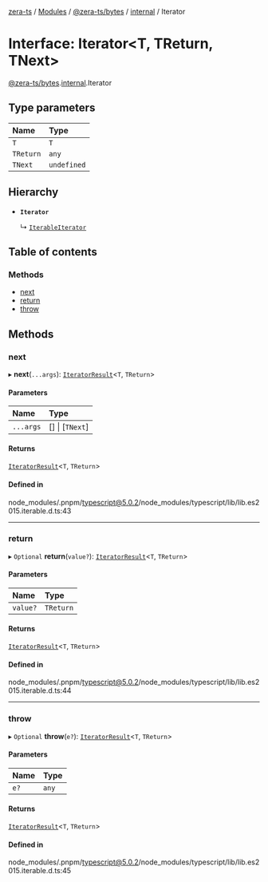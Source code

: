 [zera-ts](../README.md) / [Modules](../modules.md) / [@zera-ts/bytes](../modules/zera_ts_bytes.md) / [internal](../modules/zera_ts_bytes.internal.md) / Iterator

# Interface: Iterator<T, TReturn, TNext\>

[@zera-ts/bytes](../modules/zera_ts_bytes.md).[internal](../modules/zera_ts_bytes.internal.md).Iterator

## Type parameters

| Name | Type |
| :------ | :------ |
| `T` | `T` |
| `TReturn` | `any` |
| `TNext` | `undefined` |

## Hierarchy

- **`Iterator`**

  ↳ [`IterableIterator`](zera_ts_bytes.internal.IterableIterator.md)

## Table of contents

### Methods

- [next](zera_ts_bytes.internal.Iterator.md#next)
- [return](zera_ts_bytes.internal.Iterator.md#return)
- [throw](zera_ts_bytes.internal.Iterator.md#throw)

## Methods

### next

▸ **next**(`...args`): [`IteratorResult`](../modules/zera_ts_bytes.internal.md#iteratorresult)<`T`, `TReturn`\>

#### Parameters

| Name | Type |
| :------ | :------ |
| `...args` | [] \| [`TNext`] |

#### Returns

[`IteratorResult`](../modules/zera_ts_bytes.internal.md#iteratorresult)<`T`, `TReturn`\>

#### Defined in

node_modules/.pnpm/typescript@5.0.2/node_modules/typescript/lib/lib.es2015.iterable.d.ts:43

___

### return

▸ `Optional` **return**(`value?`): [`IteratorResult`](../modules/zera_ts_bytes.internal.md#iteratorresult)<`T`, `TReturn`\>

#### Parameters

| Name | Type |
| :------ | :------ |
| `value?` | `TReturn` |

#### Returns

[`IteratorResult`](../modules/zera_ts_bytes.internal.md#iteratorresult)<`T`, `TReturn`\>

#### Defined in

node_modules/.pnpm/typescript@5.0.2/node_modules/typescript/lib/lib.es2015.iterable.d.ts:44

___

### throw

▸ `Optional` **throw**(`e?`): [`IteratorResult`](../modules/zera_ts_bytes.internal.md#iteratorresult)<`T`, `TReturn`\>

#### Parameters

| Name | Type |
| :------ | :------ |
| `e?` | `any` |

#### Returns

[`IteratorResult`](../modules/zera_ts_bytes.internal.md#iteratorresult)<`T`, `TReturn`\>

#### Defined in

node_modules/.pnpm/typescript@5.0.2/node_modules/typescript/lib/lib.es2015.iterable.d.ts:45
